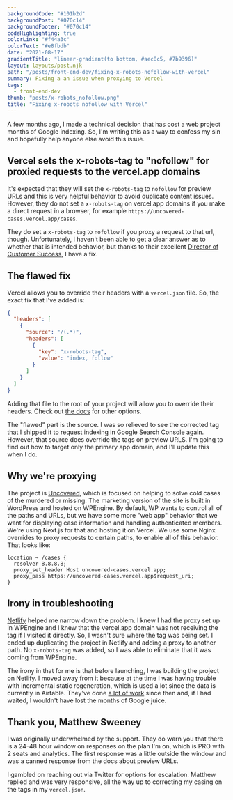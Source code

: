 ```yaml
---
backgroundCode: "#101b2d"
backgroundPost: "#070c14"
backgroundFooter: "#070c14"
codeHighlighting: true
colorLink: "#f44a3c"
colorText: "#e8fbdb"
date: "2021-08-17"
gradientTitle: "linear-gradient(to bottom, #aec8c5, #7b9396)"
layout: layouts/post.njk
path: "/posts/front-end-dev/fixing-x-robots-nofollow-with-vercel"
summary: Fixing a an issue when proxying to Vercel 
tags:
  - front-end-dev
thumb: "posts/x-robots_nofollow.png"
title: "Fixing x-robots nofollow with Vercel"
---
```


A few months ago, I made a technical decision that has cost a web project months of Google indexing. So, I'm writing this as a way to confess my sin and hopefully help anyone else avoid this issue.

## Vercel sets the x-robots-tag to "nofollow" for proxied requests to the vercel.app domains

It's expected that they will set the `x-robots-tag` to `nofollow` for preview URLs and this is very helpful behavior to avoid duplicate content issues. However, they do not set a `x-robots-tag` on vercel.app domains if you make a direct request in a browser, for example `https://uncovered-cases.vercel.app/cases`.

They do set a `x-robots-tag` to `nofollow` if you proxy a request to that url, though. Unfortunately, I haven't been able to get a clear answer as to whether that is intended behavior, but thanks to their excellent [Director of Customer Success](https://twitter.com/mcsdev), I have a fix.

## The flawed fix

Vercel allows you to override their headers with a `vercel.json` file. So, the exact fix that I've added is:

```json
{
  "headers": [
    {
      "source": "/(.*)",
      "headers": [
        {
          "key": "x-robots-tag",
          "value": "index, follow"
        }
      ]
    }
  ]
}
```

Adding that file to the root of your project will allow you to override their headers. Check out [the docs](https://vercel.com/docs/configuration#project/headers) for other options.

The "flawed" part is the source. I was so relieved to see the corrected tag that I shipped it to request indexing in Google Search Console again. However, that source does override the tags on preview URLS. I'm going to find out how to target only the primary app domain, and I'll update this when I do. 

## Why we're proxying

The project is [Uncovered](https://uncovered.com), which is focused on helping to solve cold cases
of the murdered or missing. The marketing version of the site is built in WordPress and hosted on WPEngine. By default, WP wants to control all of the paths and URLs, but we have some more "web app" behavior that we want for displaying case information and handling authenticated members. We're using Next.js for that and hosting it on Vercel. We use some Nginx overrides to proxy requests to certain paths, to enable all of this behavior. That looks like: 

```nginx
location ~ /cases {
  resolver 8.8.8.8;
  proxy_set_header Host uncovered-cases.vercel.app;
  proxy_pass https://uncovered-cases.vercel.app$request_uri;
}
```

## Irony in troubleshooting

[Netlify](https://www.netlify.com) helped me narrow down the problem. I knew I had the proxy set up in WPEngine and I knew that the vercel.app domain was not receiving the tag if I visited it directly. So, I wasn't sure where the tag was being set. I ended up duplicating the project in Netlify and adding a proxy to another path. No `x-robots-tag` was added, so I was able to eliminate that it was coming from WPEngine. 

The irony in that for me is that before launching, I was building the project on Netlify. I moved away from it because at the time I was having trouble with incremental static regeneration, which is used a lot since the data is currently in Airtable. They've done [a lot of work](https://www.netlify.com/blog/2021/03/16/try-the-new-essential-next.js-plugin-now-with-auto-install) since then and, if I had waited, I wouldn't have lost the months of Google juice.

## Thank you, Matthew Sweeney

I was originally underwhelmed by the support. They do warn you that there is a 24-48 hour window on responses on the plan I'm on, which is PRO with 2 seats and analytics. The first response was a little outside the window and was a canned response from the docs about preview URLs.

I gambled on reaching out via Twitter for options for escalation. Matthew replied and was very responsive, all the way up to correcting my casing on the tags in my `vercel.json`. 




